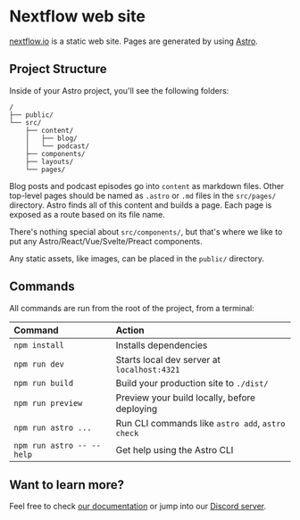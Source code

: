 # Nextflow web site

[nextflow.io](https://nextflow.io) is a static web site. Pages are generated by using [Astro](https://astro.build).

## Project Structure

Inside of your Astro project, you'll see the following folders:

```text
/
├── public/
└── src/
    ├── content/
    │   ├── blog/
    │   └── podcast/
    ├── components/
    ├── layouts/
    └── pages/
```

Blog posts and podcast episodes go into `content` as markdown files. Other top-level pages should be named as `.astro` or `.md` files in the `src/pages/` directory. Astro finds all of this content and builds a page. Each page is exposed as a route based on its file name.

There's nothing special about `src/components/`, but that's where we like to put any Astro/React/Vue/Svelte/Preact components.

Any static assets, like images, can be placed in the `public/` directory.

## Commands

All commands are run from the root of the project, from a terminal:

| Command                   | Action                                           |
| :------------------------ | :----------------------------------------------- |
| `npm install`             | Installs dependencies                            |
| `npm run dev`             | Starts local dev server at `localhost:4321`      |
| `npm run build`           | Build your production site to `./dist/`          |
| `npm run preview`         | Preview your build locally, before deploying     |
| `npm run astro ...`       | Run CLI commands like `astro add`, `astro check` |
| `npm run astro -- --help` | Get help using the Astro CLI                     |

## Want to learn more?

Feel free to check [our documentation](https://docs.astro.build) or jump into our [Discord server](https://astro.build/chat).
